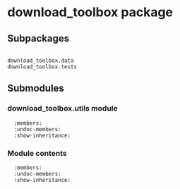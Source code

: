 # download_toolbox package

## Subpackages

```{toctree}

download_toolbox.data
download_toolbox.tests
```

## Submodules

### download_toolbox.utils module

```{automodule} download_toolbox.utils
  :members:
  :undoc-members:
  :show-inheritance:
```

### Module contents

```{automodule} download_toolbox
  :members:
  :undoc-members:
  :show-inheritance:
```
